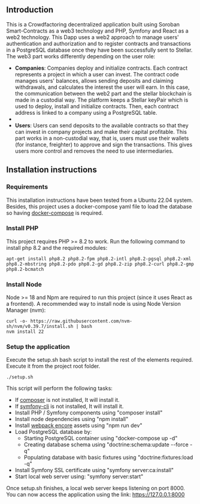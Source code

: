 ## Introduction

This is a Crowdfactoring decentralized application built using Soroban Smart-Contracts as a web3 technology and PHP, Symfony and React as a web2 technology. This Dapp uses a web2 approach to manage users' authentication and authorization and to register contracts and transactions in a PostgreSQL database once they have been successfully sent to Stellar. The web3 part works differently depending on the user role:

- **Companies**: Companies deploy and initialize contracts. Each contract represents a project in which a user can invest. The contract code manages users' balances, allows sending deposits and claiming withdrawals, and calculates the interest the user will earn. In this case, the communication between the web2 part and the stellar blockchain is made in a custodial way. The platform keeps a Stellar keyPair which is used to deploy, install and initialize contracts. Then, each contract address is linked to a company using a PostgreSQL table.
- 
- **Users**: Users can send deposits to the available contracts so that they can invest in company projects and make their capital profitable. This part works in a non-custodial way, that is, users must use their wallets (for instance, freighter) to approve and sign the transactions. This gives users more control and removes the need to use intermediaries.

## Installation instructions

### Requirements
This installation instructions have been tested from a Ubuntu 22.04 system. Besides, this project uses a docker-compose yaml file to load the database so having [docker-compose](https://docs.docker.com/compose/) is required.

### Install PHP

This project requires PHP >= 8.2 to work. Run the following command to install php 8.2 and the required modules:

```shell
apt-get install php8.2 php8.2-fpm php8.2-intl php8.2-pgsql php8.2-xml php8.2-mbstring php8.2-pdo php8.2-gd php8.2-zip php8.2-curl php8.2-gmp php8.2-bcmatch
```

### Install Node

Node >= 18 and Npm are required to run this project (since it uses React as a frontend). A recommended way to install node is using Node Version Manager (nvm):

```shell
curl -o- https://raw.githubusercontent.com/nvm-sh/nvm/v0.39.7/install.sh | bash
nvm install 22
```

### Setup the application

Execute the setup.sh bash script to install the rest of the elements required. Execute it from the project root folder.

```shell
./setup.sh
```

This script will perform the following tasks:

- If [composer](https://getcomposer.org/) is not installed, It will install it.
- If [symfony-cli](https://symfony.com/download) is not installed, It will install it.
- Install PHP / Symfony components using "composer install"
- Install node dependencies using "npm install"
- Install [webpack encore](https://symfony.com/doc/current/frontend/encore/installation.html) assets using "npm run dev"
- Load PostgreSQL database by:
    - Starting PostgreSQL container using "docker-compose up -d"
    - Creating database schema using "doctrine:schema:update --force -q"
    - Populating database with basic fixtures using "doctrine:fixtures:load -q"
- Install Symfony SSL certificate using "symfony server:ca:install"
- Start local web server using: "symfony server:start"

Once setup.sh finishes, a local web server keeps listening on port 8000. You can now access the application using the link: https://127.0.0.1:8000
